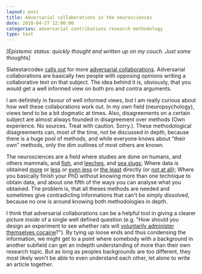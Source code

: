 ```yaml
---
layout: post
title: Adversarial collaborations in the neurosciences
date: 2018-04-27 12:00:00
categories: adversarial contributions research methodology
type: text
---
```


*[Epistemic status: quickly thought and written up on my couch. Just some thoughts]*

Slatestarcodex [calls out](http://slatestarcodex.com/2018/04/26/call-for-adversarial-collaborations/) for more [adversarial collaborations](https://en.wikipedia.org/wiki/Adversarial_collaboration). Adversarial collaborations are basically two people with opposing opinions writing a collaborative text on that subject. The idea behind it is, obviously, that you would get a well informed view on both pro and contra arguments.

I am definitely in favour of well informed views, but I am really curious about how well these collaborations work out. In my own field (neuropsychology), views tend to be a bit dogmatic at times. Also, disagreements on a certain subject are almost always founded in disagreement over methods (Own experience. No sources. Treat with caution. Sorry.). These methodological disagreements can, most of the time, not be discussed in depth, because there is a huge pool of methods, and while everyone knows about "their own" methods, only the dim outlines of most others are known. 

The neurosciences are a field where studies are done on humans, and others mammals, and [fish](https://www.ncbi.nlm.nih.gov/pmc/articles/PMC4039217/), and [leeches](https://www.ncbi.nlm.nih.gov/pmc/articles/PMC3278399/), and [sea slugs](https://en.wikipedia.org/wiki/Aplysia#Operant_conditioning); Where data is obtained [more](https://en.wikipedia.org/wiki/Patch_clamp) or [less](https://en.wikipedia.org/wiki/Electrocorticography) or [even less](https://en.wikipedia.org/wiki/Electroencephalography) or [the least](https://en.wikipedia.org/wiki/Functional_magnetic_resonance_imaging) directly (or [not at all](https://en.wikipedia.org/wiki/Computational_neuroscience)); Where you basically finish your PhD without knowing more than one technique to obtain data, and about one fifth of the ways you can analyse what you obtained. The problem is, that all theses methods are needed and sometimes give contradicting informations that can't be simply dissolved, because no one is around knowing both methodologies in depth. 

I think that adversarial collaborations can be a helpful tool in giving a clearer picture *inside* of a single well defined question (e.g. "How should you design an experiment to see whether rats will [voluntarily administer themselves cocaine](http://drugmonkey.scientopia.org/2014/07/08/the-most-replicated-finding-in-drug-abuse-science/)?"). By tying up loose ends and thus condensing the information, we might get to a point where somebody with a background in another subfield can get an indepth understanding of more than their own research topic. But as long as peoples backgrounds are too different, they most likely won't be able to even understand each other, let alone to write an article together.